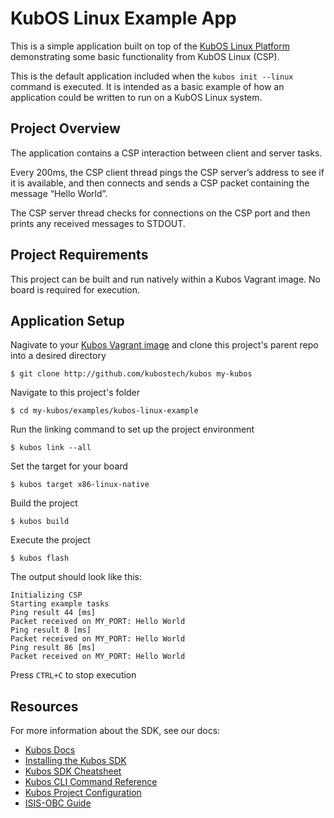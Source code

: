 # KubOS Linux Example App

This is a simple application built on top of the [KubOS Linux Platform](https://github.com/kubostech/kubos-linux-build) demonstrating some basic functionality from KubOS Linux (CSP). 

This is the default application included when the `kubos init --linux` command is executed. It is intended as a basic example of how an application could be written to run on a KubOS Linux system.

## Project Overview

The application contains a CSP interaction between client and server tasks.

Every 200ms, the CSP client thread pings the CSP server’s address to see if it is available, and then connects and sends a CSP packet containing the message “Hello World”.

The CSP server thread checks for connections on the CSP port and then prints any received messages to STDOUT.
  
## Project Requirements

This project can be built and run natively within a Kubos Vagrant image. No board is required for execution.

## Application Setup

Nagivate to your [Kubos Vagrant image](docs.kubos.co/sdk-installing.html) and clone this project's parent repo into a desired directory

    $ git clone http://github.com/kubostech/kubos my-kubos
    
Navigate to this project's folder

    $ cd my-kubos/examples/kubos-linux-example
    
Run the linking command to set up the project environment

    $ kubos link --all
    
Set the target for your board

    $ kubos target x86-linux-native
    
Build the project

    $ kubos build
    
Execute the project

    $ kubos flash
    
The output should look like this:

    Initializing CSP
    Starting example tasks
    Ping result 44 [ms]
    Packet received on MY_PORT: Hello World
    Ping result 8 [ms]
    Packet received on MY_PORT: Hello World
    Ping result 86 [ms]
    Packet received on MY_PORT: Hello World

Press `CTRL+C` to stop execution
    
## Resources

For more information about the SDK, see our docs:

- [Kubos Docs](http://docs.kubos.co)
- [Installing the Kubos SDK](http://docs.kubos.co/1.0.0/sdk-installing.html)
- [Kubos SDK Cheatsheet](http://docs.kubos.co/1.0.0/sdk-cheatsheet.html) 
- [Kubos CLI Command Reference](http://docs.kubos.co/1.0.0/sdk-reference.html) 
- [Kubos Project Configuration](http://docs.kubos.co/1.0.0/sdk-project-config.html)
- [ISIS-OBC Guide](http://docs.kubos.co/1.0.0/working-with-the-iobc.html)

    
    
